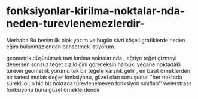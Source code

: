 # fonksiyonlar-kirilma-noktalar-nda-neden-turevlenemezlerdir-
Merhaba!Bu benim ilk blok yazım ve bugün sivri köşeli grafiklerde neden eğim bulunmaz ondan bahsetmek istiyorum.

geometrik düşünürsek tam kırılma noktalarında , eğriye teğet çizmeyi denersen sonsuz teğet çizildiğini göreceksin halbuki yegane  noktadaki türevin geometrik yorumu tek bir teğete karşılık gelir ,  en basit örneklerden bir tanesi mutlak değer fonksiyonu, güzel olan soru şudur ''her noktada sürekli olup hiç bir noktada türevlenemeyen fonksiyon sınıfları'' weierstrass fonksiyonu buna güzel örneklerdendir.
